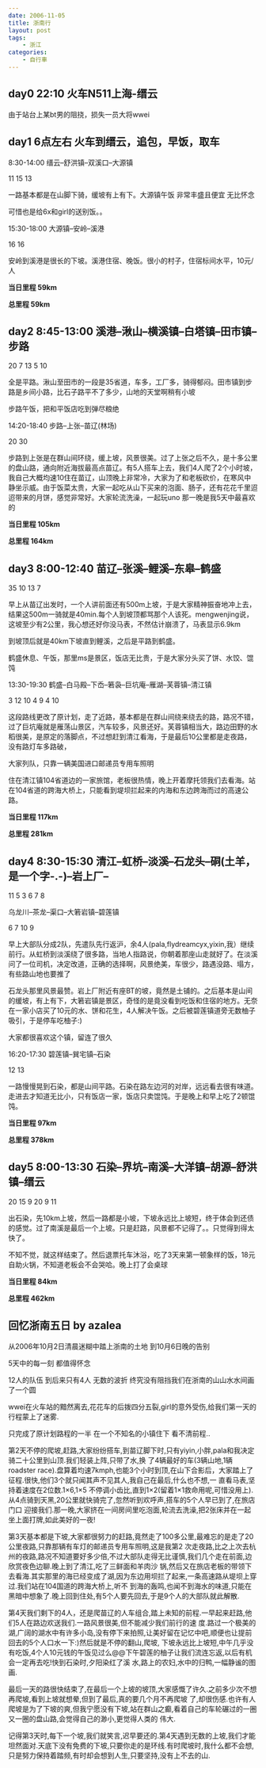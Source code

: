 ```yaml
---
date: 2006-11-05
title: 浙南行
layout: post
tags:
    - 浙江
categories:
    - 自行車
---
```

## day0 22:10 火车N511上海-缙云
由于站台上某bt男的阻挠，损失一员大将wwei

## day1 6点左右 火车到缙云，追包，早饭，取车
8:30-14:00 缙云–舒洪镇–双溪口–大源镇

11 15 13

一路基本都是在山脚下骑，缓坡有上有下。大源镇午饭 非常丰盛且便宜 无比怀念

可惜也是给6x和girl的送别饭。。

15:30-18:00 大源镇–安岭–溪港

16 16

安岭到溪港是很长的下坡。溪港住宿、晚饭。很小的村子，住宿标间水平，10元/人

**当日里程 59km**

**总里程 59km**

## day2 8:45-13:00 溪港–湫山–横溪镇–白塔镇–田市镇–步路

20 7 13 5 10

全是平路。湫山至田市的一段是35省道，车多，工厂多，骑得郁闷。田市镇到步路是乡间小路，比石子路平不了多少，山地的天堂啊稍有小坡

步路午饭，把和平饭店吃到弹尽粮绝

14:20-18:40 步路–上张–苗辽(林场)

20 30

步路到上张是在群山间环绕，缓上坡，风景很美。过了上张之后不久，是十多公里的盘山路，通向附近海拔最高点苗辽。有5人搭车上去，我们4人爬了2个小时坡，我自己大概均速10住在苗辽，山顶晚上非常冷，大家为了和老板砍价，在寒风中静坐示威。由于饭菜太贵，大家一起吃从山下买来的泡面、肠子，还有花花千里迢迢带来的月饼，感觉非常好。大家轮流洗澡，一起玩uno
那一晚是我5天中最喜欢的

**当日里程 105km**

**总里程 164km**

## day3 8:00-12:40 苗辽–张溪–鲤溪–东皋–鹤盛

35 10 13 7

早上从苗辽出发时，一个人讲前面还有500m上坡，于是大家精神振奋地冲上去，结果这500m一骑就是40min.每个人到坡顶都骂那个人该死。mengwenjing说，这坡至少有2公里，我心想还好你没马表，不然估计崩溃了，马表显示6.9km

到坡顶后就是40km下坡直到鲤溪，之后是平路到鹤盛。

鹤盛休息、午饭，那里ms是景区，饭店无比贵，于是大家分头买了饼、水饺、馄饨

13:30-19:30 鹤盛–白马殿–下岙–箬袅–巨坑庵–雁湖–芙蓉镇–清江镇

3 12 10 4 9 4 10

这段路线更改了原计划，走了近路，基本都是在群山间绕来绕去的路，路况不错，过了巨坑庵就是雁荡山景区，汽车较多，风景还好。芙蓉镇相当大，路边田野的水稻很美，是原定的落脚点，不过想赶到清江看海，于是最后10公里都是走夜路，没有路灯车多路破，

大家列队，只靠一辆美国进口邮递员专用车照明

住在清江镇104省道边的一家旅馆，老板很热情，晚上开着摩托领我们去看海。站在104省道的跨海大桥上，只能看到堤坝拦起来的内海和东边跨海而过的高速公路。

**当日里程 117km**

**总里程 281km**

## day4 8:30-15:30 清江–虹桥–淡溪–石龙头–硐(土羊，是一个字-.-)–岩上厂–

11 5 3 6 7 8

乌龙川–茶龙–渠口–大箬岩镇–碧莲镇

6 7 10 9

早上大部队分成2队，先遣队先行返沪，余4人(pala,flydreamcyx,yixin,我）继续前行。从虹桥到淡溪绕了很多路，当地人指路说，你朝着那座山走就好了。在淡溪问了一位司机，决定改道，正确的选择啊，风景绝美，车很少，路遇没路、塌方，有些路山地也要推了

石龙头那里风景最赞。岩上厂附近有座BT的坡，竟然是土铺的。之后基本是山间的缓坡，有上有下，大箬岩镇是景区，奇怪的是竟没看到吃饭和住宿的地方。无奈在一家小店买了10元的水、饼和花生，4人解决午饭。之后被碧莲镇道旁无数柚子吸引，于是停车吃柚子:)

大家都很喜欢这个镇，留连了很久

16:20-17:30 碧莲镇–巽宅镇–石染

12 13

一路慢慢晃到石染，都是山间平路。石染在路左边河的对岸，远远看去很有味道。走进去才知道无比小，只有饭店一家，饭店只卖馄饨。于是晚上和早上吃了2顿馄饨。

**当日里程 97km**

**总里程 378km**

## day5 8:00-13:30 石染–界坑–南溪–大洋镇–胡源–舒洪镇–缙云

20 15 9 20 9 11

出石染，先10km上坡，然后一路都是小坡，下坡永远比上坡短，终于体会到还债的感觉。过了南溪是最后一个上坡。只是赶路，风景都不记得了。。只觉得到得太快了。

不知不觉，就这样结束了。然后退票托车沐浴，吃了3天来第一顿象样的饭，18元自助火锅，不知道老板会不会哭哈。晚上打了会桌球

**当日里程 84km**

**总里程 462km**

## 回忆浙南五日 by azalea

从2006年10月2日清晨迷糊中踏上浙南的土地 到10月6日晚的告别

5天中的每一刻 都值得怀念

12人的队伍 到后来只有4人 无数的波折 终究没有阻挡我们在浙南的山山水水间画了一个圆

wwei在火车站的黯然离去,花花车的后拨四分五裂,girl的意外受伤,给我们第一天的行程蒙上了迷雾.

只完成了原计划路程的一半 在一个不知名的小镇住下 看不清前程..

第2天不停的爬坡,赶路,大家纷纷搭车,到苗辽脚下时,只有yiyin,小胖,pala和我决定骑二十公里到山顶.我们轻装上阵,只带了水,换 了4辆最好的车(3辆山地,1辆roadster race).盘算着均速7kmph,也能3个小时到顶,在山下合影后，大家踏上了征程.很快,他们3个就只闻其声不见其人,我自己在最后,什么也不想,一 直看马表,坚持着速度在2位数.1×6,1×5 不停调小齿比,直到1×2(留着1×1救命用呢,可惜没用上).从4点骑到天黑,20公里就快骑完了,忽然听到欢呼声,搭车的5个人早已到了,在旅店门口 迎接我们.那一晚,大家挤在一间房间里吃泡面,轮流去洗澡,把2张床并在一起坐上面打牌,如此美好的一夜!

第3天基本都是下坡,大家都很努力的赶路,竟然走了100多公里,最难忘的是走了20公里夜路,只靠那辆有车灯的邮递员专用车照明,这是我第2 次走夜路,比之上次去杭州的夜路,路况不知道要好多少倍,不过大部队走得无比谨慎,我们几个走在前面,边欣赏夜色边聊.晚上到了清江,吃了三鲜面和羊肉沙 锅,然后又在旅店老板的带领下去看海.其实那里的海已经变成了湖,因为东边用坝拦了起来,一条高速路从堤坝上穿过.我们站在104国道的跨海大桥上,听不 到海的轰鸣,也闻不到海水的味道,只能在黑暗中想象了.晚上回到住处,有5个人要先回去,于是9个人的大部队就此解散.

第4天我们剩下的4人，还是爬苗辽的人车组合,踏上未知的前程.一早起来赶路,他们5人在路边欢送我们.一路风景很美,但不能减少我们前行的速 度.路过一个极美的湖,广阔的湖水中有许多小岛,没有停下来拍照,让美好留在记忆中吧,顺便也让提前回去的5个人口水一下:)然后就是不停的翻山,爬坡, 下坡永远比上坡短,中午几乎没有吃饭,4个人10元钱的午饭见过么@@下午碧莲的柚子让我们流连忘返,以后有机会一定再去吃!快到石染时,夕阳染红了溪 水,路上的农妇,水中的归鸭,一幅静谧的图画.

最后一天的路很快结束了,在最后一个上坡的坡顶,大家感慨了许久.之前多少次不想再爬坡,看到上坡就想晕,但到了最后,真的要几个月不再爬坡 了,却很伤感.也许有人爬坡是为了下坡的爽,但我宁愿没有下坡,站在群山之癫,看着自己的车轮碾过的一圈又一圈的盘山路,会觉得自己的渺小,更觉得人类的 伟大.

记得第3天时,每下一个坡,我们就笑言,迟早要还的.第4天遇到无数的上坡,我们才能坦然面对.天底下没有免费的下坡,只要你走的是环线.有时爬坡时,我什么都不会想,只是努力保持着踏频,有时却会想到人生,只要坚持,没有上不去的山.